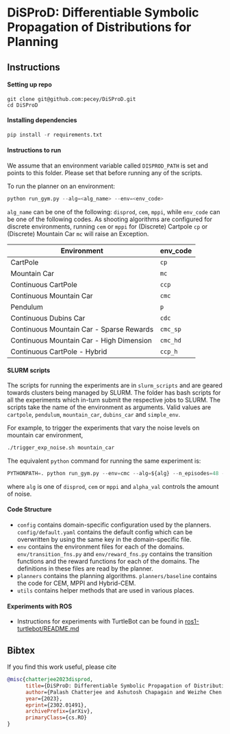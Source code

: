 # DiSProD: Differentiable Symbolic Propagation of Distributions for Planning 

## Instructions

#### Setting up repo
```
git clone git@github.com:pecey/DiSProD.git
cd DiSProD
```
#### Installing dependencies

```py
pip install -r requirements.txt
```

#### Instructions to run

We assume that an environment variable called `DISPROD_PATH` is set and points to this folder. Please set that before running any of the scripts.

To run the planner on an environment:
```py
python run_gym.py --alg=<alg_name> --env=<env_code>
```
`alg_name` can be one of the following: `disprod`, `cem`, `mppi`, while `env_code` can be one of the following codes. As shooting algorithms are configured for discrete environments, running `cem` or `mppi` for (Discrete) Cartpole `cp` or (Discrete) Mountain Car `mc` will raise an Exception.

| Environment                               | env_code        |
| -----------                               | -----------     |
| CartPole                                  | `cp`            |
| Mountain Car                              | `mc`            |
| Continuous CartPole                       | `ccp`           |
| Continuous Mountain Car                   | `cmc`           |
| Pendulum                                  | `p`             |
| Continuous Dubins Car                     | `cdc`           |
| Continuous Mountain Car - Sparse Rewards  | `cmc_sp`        |
| Continuous Mountain Car - High Dimension  | `cmc_hd`        |
| Continuous CartPole - Hybrid              | `ccp_h`         |


#### SLURM scripts

The scripts for running the experiments are in `slurm_scripts` and are geared towards clusters being managed by SLURM. The folder has bash scripts for all the experiments which in-turn submit the respective jobs to SLURM. The scripts take the name of the environment as arguments. Valid values are `cartpole`, `pendulum`, `mountain_car`, `dubins_car` and `simple_env`. 

For example, to trigger the experiments that vary the noise levels on mountain car environment, 

```sh
./trigger_exp_noise.sh mountain_car
```

The equivalent `python` command for running the same experiment is:

```py
PYTHONPATH=. python run_gym.py --env=cmc --alg=${alg} --n_episodes=48 --alpha=${alpha_val} --render=False 
```

where `alg` is one of `disprod`, `cem` or `mppi` and `alpha_val` controls the amount of noise.

#### Code Structure

- `config` contains domain-specific configuration used by the planners. `config/default.yaml` contains the default config which can be overwritten by using the same key in the domain-specific file.
- `env` contains the environment files for each of the domains. `env/transition_fns.py` and `env/reward_fns.py` contains the transition functions and the reward functions for each of the domains. The definitions in these files are read by the planner.
- `planners` contains the planning algorithms. `planners/baseline` contains the code for CEM, MPPI and Hybrid-CEM.
- `utils` contains helper methods that are used in various places.


#### Experiments with ROS

- Instructions for experiments with TurtleBot can be found in [ros1-turtlebot/README.md](ros1-turtlebot/README.md)

## Bibtex
If you find this work useful, please cite

```bibtex
@misc{chatterjee2023disprod,
      title={DiSProD: Differentiable Symbolic Propagation of Distributions for Planning}, 
      author={Palash Chatterjee and Ashutosh Chapagain and Weizhe Chen and Roni Khardon},
      year={2023},
      eprint={2302.01491},
      archivePrefix={arXiv},
      primaryClass={cs.RO}
}
```